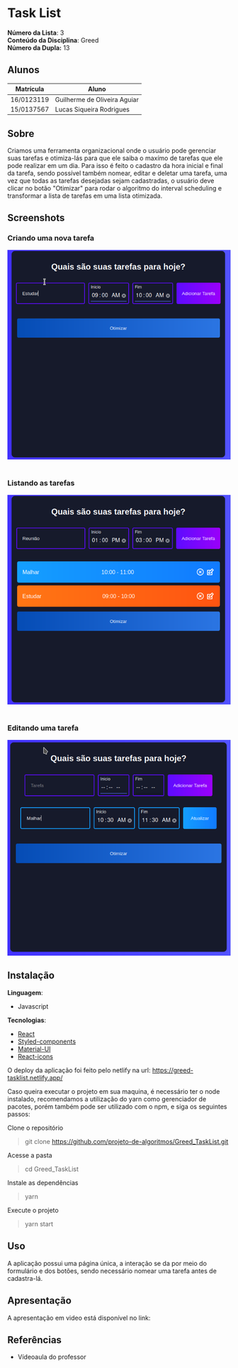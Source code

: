 # Task List

**Número da Lista**: 3<br>
**Conteúdo da Disciplina**: Greed<br>
**Número da Dupla:** 13<br>

## Alunos
|Matrícula | Aluno |
| -- | -- |
| 16/0123119  |  Guilherme de Oliveira Aguiar |
| 15/0137567  |  Lucas Siqueira Rodrigues |

## Sobre 
Criamos uma ferramenta organizacional onde o usuário pode gerenciar suas tarefas e otimiza-lás para que ele saiba o maxímo de tarefas que ele pode realizar em um dia. Para isso é feito o cadastro da hora inicial e final da tarefa, sendo possível também nomear, editar e deletar uma tarefa, uma vez que todas as tarefas desejadas sejam cadastradas, o usuário deve clicar no botão "Otimizar" para rodar o algoritmo do interval scheduling e transformar a lista de tarefas em uma lista otimizada.

## Screenshots

### Criando uma nova tarefa

<div>
<img src="./img/pa1.png" alt="drawing" width="700"/>
</div>

<br/>

### Listando as tarefas 

<div>
<img src="./img/pa2.png" alt="drawing" width="700"/>
</div>

<br/>

### Editando uma tarefa

<div>
<img src="./img/pa3.png" alt="drawing" width="700"/>
</div>

## Instalação 
**Linguagem**: 

- Javascript

**Tecnologias**: 

- [React](https://pt-br.reactjs.org/)
- [Styled-components](https://styled-components.com/)
- [Material-UI](https://material-ui.com/pt/)
- [React-icons](https://react-icons.github.io/react-icons/)

O deploy da aplicação foi feito pelo netlify na url: https://greed-tasklist.netlify.app/


Caso queira executar o projeto em sua maquina, é necessário ter o node instalado, recomendamos a utilização do yarn como gerenciador de pacotes, porém também pode ser utilizado com o npm, e siga os seguintes passos:

Clone o repositório
> git clone https://github.com/projeto-de-algoritmos/Greed_TaskList.git

Acesse a pasta
> cd Greed_TaskList

Instale as dependências
> yarn

Execute o projeto
> yarn start

## Uso 
A aplicação possui uma página única, a interação se da por meio do formulário e dos botões, sendo necessário nomear uma tarefa antes de cadastra-lá.



## Apresentação
A apresentação em video está disponível no link: 

## Referências
- Vídeoaula do professor


